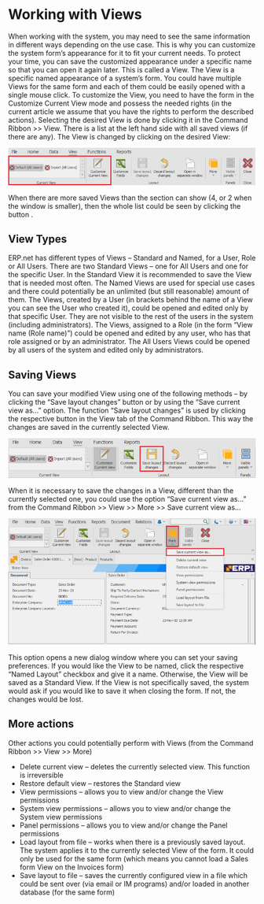 # Working with Views

When working with the system, you may need to see the same information in different ways depending on the use case. This is why you can customize the system form’s appearance for it to fit your current needs. To protect your time, you can save the customized appearance under a specific name so that you can open it again later. This is called a View. The View is a specific named appearance of a system’s form. You could have multiple Views for the same form and each of them could be easily opened with a single mouse click.
To customize the View, you need to have the form in the Customize Current View mode and possess the needed rights (in the current article we assume that you have the rights to perform the described actions).
Selecting the desired View is done by clicking it in the Command Ribbon >> View. There is a list at the left hand side with all saved views (if there are any). The View is changed by clicking on the desired View:

![View Tab](view-tab.png)

When there are more saved Views than the section can show (4, or 2 when the window is smaller), then the whole list could be seen by clicking the button  .

## View Types

ERP.net has different types of Views – Standard and Named, for a User, Role or All Users.
There are two Standard Views – one for All Users and one for the specific User. In the Standard View it is recommended to save the View that is needed most often. The Named Views are used for special use cases and there could potentially be an unlimited (but still reasonable) amount of them.
The Views, created by a User (in brackets behind the name of a View you can see the User who created it), could be opened and edited only by that specific User. They are not visible to the rest of the users in the system (including administrators). The Views, assigned to a Role (in the form “View name (Role name)”) could be opened and edited by any user, who has that role assigned or by an administrator. The All Users Views could be opened by all users of the system and edited only by administrators.

## Saving Views

You can save your modified View using one of the following methods – by clicking the “Save layout changes” button or by using the “Save current view as…” option.
The function “Save layout changes” is used by clicking the respective button in the View tab of the Command Ribbon. This way the changes are saved in the currently selected View.
 
![Save Layout](save-layout.png)
 
When it is necessary to save the changes in a View, different than the currently selected one, you could use the option “Save current view as…” from the Command Ribbon >> View >> More >> Save current view as…

![Save View](save-view.png)
 
This option opens a new dialog window where you can set your saving preferences. If you would like the View to be named, click the respective “Named Layout” checkbox and give it a name. Otherwise, the View will be saved as a Standard View.
If the View is not specifically saved, the system would ask if you would like to save it when closing the form. If not, the changes would be lost.

## More actions

Other actions you could potentially perform with Views (from the Command Ribbon >> View >> More)

- Delete current view – deletes the currently selected view. This function is irreversible
- Restore default view – restores the Standard view
- View permissions – allows you to view and/or change the View permissions
- System view permissions – allows you to view and/or change the System view permissions
- Panel permissions – allows you to view and/or change the Panel permissions
- Load layout from file – works when there is a previously saved layout. The system applies it to the currently selected View of the form. It could only be used for the same form (which means you cannot load a Sales form View on the Invoices form)
- Save layout to file – saves the currently configured view in a file which could be sent over (via email or IM programs) and/or loaded in another database (for the same form)

